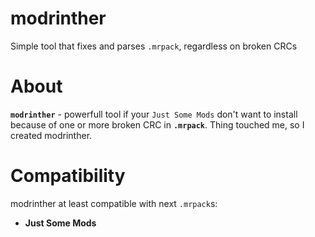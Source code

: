 # modrinther
Simple tool that fixes and parses `.mrpack`, regardless on broken CRCs

# About
**`modrinther`** - powerfull tool if your `Just Some Mods` don't want to install because of one or more broken CRC in **`.mrpack`**. Thing touched me, so I created modrinther.

# Compatibility
modrinther at least compatible with next `.mrpack`s:
- **Just Some Mods**
